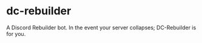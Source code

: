 # dc-rebuilder
A Discord Rebuilder bot. In the event your server collapses; DC-Rebuilder is for you.
